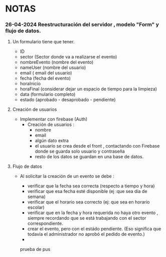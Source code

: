 # NOTAS 

### 26-04-2024  Reestructuración del servidor , modelo "Form"  y flujo de datos. 
1.  Un formulario tiene que tener.
    - ID
    - sector  (Sector donde va a realizarse el evento)
    - nombreEvento (nombre del evento)
    - nameUser (nombre del usuario)
    - email ( email del usuario)
    - fecha (fecha del evento)
    - horaInicio  
    - horaFinal  (considerar dejar un espacio de tiempo para la limpieza)
    - data (formulario completo)
    - estado (aprobado - desaprobado - pendiente)
2. Creación de usuarios
    - Implementar con firebase (Auth)
        - Creación de usuarios :
            - nombre
            - email
            - algún dato extra   
            - el usuario se crea desde el front , contactando con Firebase donde se guarda solo usuario y contraseña
            - resto de los datos se guardan en una base de datos.

3.  Flujo de datos
    - Al solicitar la creación de un evento se debe :
        - verificar que la fecha sea correcta (respecto a tiempo y hora)
        - verificar que esa fecha esté disponible  (ej :que sea dia de semana)
        - verificar que el horario sea correcto (ej: que sea en horario escolar)
        - verificar que en la fecha y hora requerida no haya otro evento , siempre recordando que se está trabajando con el sector correspondiente.
        -  crear el evento, pero con el estádo pendiente. (Eso significa que todavía el administrador no aprobó el pedido de evento.)
        - 



        prueba de  pus
